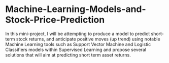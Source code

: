 # Machine-Learning-Models-and-Stock-Price-Prediction
In this mini-project, I will be attempting to produce a model to predict short-term stock returns, and anticipate positive moves (up trend) using notable Machine Learning tools such as Support Vector Machine and Logistic Classifiers models within Supervised Learning and propose several solutions that will aim at predicting short term asset returns.
